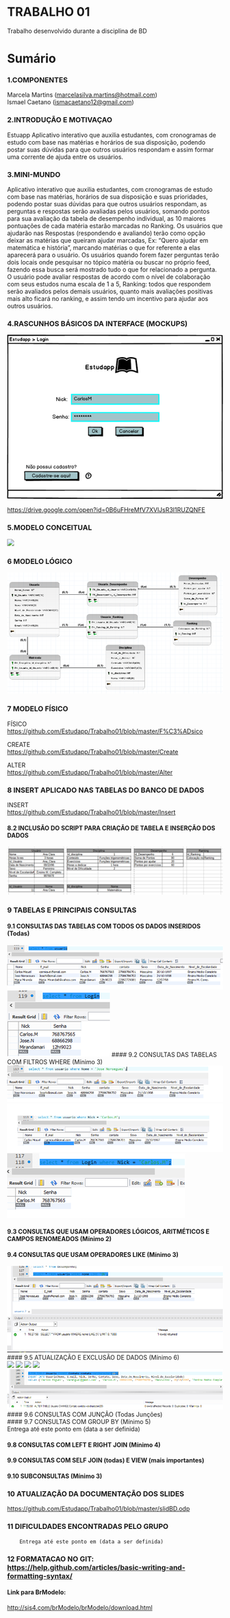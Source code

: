 # TRABALHO 01
Trabalho desenvolvido durante a disciplina de BD

# Sumário

### 1.COMPONENTES<br>
Marcela Martins (marcelasilva.martins@hotmail.com)<br>
Ismael Caetano (ismacaetano12@gmail.com)<br>

### 2.INTRODUÇÃO E MOTIVAÇAO<br>
Estuapp 
Aplicativo interativo que auxilia estudantes, com cronogramas de estudo com base nas matérias e horários de sua disposição, podendo postar suas dúvidas para que outros usuários respondam e assim formar uma corrente de ajuda entre os usuários. <br>

### 3.MINI-MUNDO<br>
Aplicativo interativo que auxilia estudantes, com cronogramas de estudo com base nas matérias, horários de sua disposição e suas prioridades, podendo postar suas dúvidas para que outros usuários respondam, as perguntas e respostas serão avaliadas pelos usuários, somando pontos para sua avaliação da tabela de desempenho individual, as 10 maiores pontuações de cada matéria estarão marcadas no Ranking. Os usuários que ajudarão nas Respostas (respondendo e avaliando) terão como opção deixar as matérias que queiram ajudar marcadas, Ex: “Quero ajudar em matemática e história”, marcando matérias o que for referente a elas aparecerá para o usuário. Os usuários quando forem fazer perguntas terão dois locais onde pesquisar no tópico matéria ou buscar no próprio feed, fazendo essa busca será mostrado tudo o que for relacionado a pergunta. O usuário pode avaliar respostas de acordo com o nível de colaboração com seus estudos numa escala de 1 a 5, Ranking: todos que respondem serão avaliados pelos demais usuários, quanto mais avaliações positivas mais alto ficará no ranking, e assim tendo um incentivo para ajudar aos outros usuários.  <br>

### 4.RASCUNHOS BÁSICOS DA INTERFACE (MOCKUPS)<br>
<img src="https://github.com/Estudapp/Trabalho01/blob/master/Login.png">


https://drive.google.com/open?id=0B6uFHreMfV7XVlJsR3I1RUZQNFE<br>


### 5.MODELO CONCEITUAL<br>
<img src="httpshttps://github.com/Estudapp/Trabalho01/blob/master/printconceitual.png">
   
### 6	MODELO LÓGICO<br>
<img src="https://github.com/Estudapp/Trabalho01/blob/master/printlogico.png">

### 7	MODELO FÍSICO<br>
FÍSICO<br>
https://github.com/Estudapp/Trabalho01/blob/master/F%C3%ADsico<br>

CREATE<br>
https://github.com/Estudapp/Trabalho01/blob/master/Create<br>

ALTER<br> 
https://github.com/Estudapp/Trabalho01/blob/master/Alter<br>
 
### 8	INSERT APLICADO NAS TABELAS DO BANCO DE DADOS<br> 
INSERT <br>
https://github.com/Estudapp/Trabalho01/blob/master/Insert<br>

#### 8.2 INCLUSÃO DO SCRIPT PARA CRIAÇÃO DE TABELA E INSERÇÃO DOS DADOS
<img src="https://github.com/Estudapp/Trabalho01/blob/master/Tabela.png">

### 9	TABELAS E PRINCIPAIS CONSULTAS<br>
#### 9.1	CONSULTAS DAS TABELAS COM TODOS OS DADOS INSERIDOS (Todas) <br>

<img src="https://github.com/Estudapp/Trabalho01/blob/master/select.png">
<img src="https://github.com/Estudapp/Trabalho01/blob/master/select2.png">
#### 9.2	CONSULTAS DAS TABELAS COM FILTROS WHERE (Mínimo 3) <br>

<img src="https://github.com/Estudapp/Trabalho01/blob/master/printwher1.png">
<img src="https://github.com/Estudapp/Trabalho01/blob/master/printwher2.png">
<img src="https://github.com/Estudapp/Trabalho01/blob/master/printWhere3.png">

#### 9.3	CONSULTAS QUE USAM OPERADORES LÓGICOS, ARITMÉTICOS E CAMPOS RENOMEADOS (Mínimo 2)<br>
#### 9.4	CONSULTAS QUE USAM OPERADORES LIKE (Mínimo 3)  <br>
<img src="https://github.com/Estudapp/Trabalho01/blob/master/like.png">
#### 9.5	ATUALIZAÇÃO E EXCLUSÃO DE DADOS (Mínimo 6)<br>

<img src="https://github.com/Estudapp/Trabalho01/blob/master/print%20atualiza%C3%A7ao2.png">
<img src="https://github.com/Estudapp/Trabalho01/blob/master/print%20atualiza%C3%A7ao3.png">
<img src="https://github.com/Estudapp/Trabalho01/blob/master/print%20atualiza%C3%A7ao4.png">
<img src="https://github.com/Estudapp/Trabalho01/blob/master/print%20atualiza%C3%A7ao5.png">
<img src="https://github.com/Estudapp/Trabalho01/blob/master/printAlter.png">
#### 9.6	CONSULTAS COM JUNÇÃO (Todas Junções)<br>
#### 9.7	CONSULTAS COM GROUP BY (Mínimo 5)<br>
        Entrega até este ponto em (data a ser definida)
        
#### 9.8	CONSULTAS COM LEFT E RIGHT JOIN (Mínimo 4) <br>
#### 9.9	CONSULTAS COM SELF JOIN (todas) E VIEW (mais importantes) <br>
#### 9.10	SUBCONSULTAS (Mínimo 3) <br>
### 10	ATUALIZAÇÃO DA DOCUMENTAÇÃO DOS SLIDES<br>
https://github.com/Estudapp/Trabalho01/blob/master/slidBD.odp<br>
### 11	DIFICULDADES ENCONTRADAS PELO GRUPO<br>

        Entrega até este ponto em (data a ser definida)
        
### 12  FORMATACAO NO GIT: https://help.github.com/articles/basic-writing-and-formatting-syntax/

#### Link para BrModelo:
http://sis4.com/brModelo/brModelo/download.html
